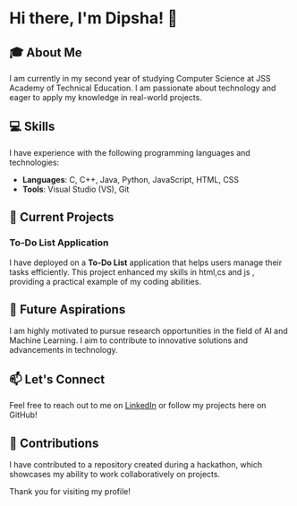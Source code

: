 # Hi there, I'm Dipsha! 👋

## 🎓 About Me
I am currently in my second year of studying Computer Science  at JSS Academy of Technical Education. 
I am passionate about technology and eager to apply my knowledge in real-world projects.

## 💻 Skills
I have experience with the following programming languages and technologies:
- **Languages**: C, C++, Java, Python, JavaScript, HTML, CSS
- **Tools**: Visual Studio (VS), Git

## 🌱 Current Projects
### To-Do List Application
I have deployed on a **To-Do List** application that helps users manage their tasks efficiently. 
This project  enhanced my skills in html,cs and js , providing a practical example of my coding abilities.

## 🌟 Future Aspirations
I am highly motivated to pursue research opportunities in the field of AI and Machine Learning. I aim to contribute to innovative solutions and advancements in technology.

## 📫 Let's Connect
Feel free to reach out to me on [LinkedIn](https://www.linkedin.com/in/dipsha-das-233b18290/) or follow my projects here on GitHub!

## 🚀 Contributions
I have contributed to a repository created during a hackathon, which showcases my ability to work collaboratively on projects.

Thank you for visiting my profile!
